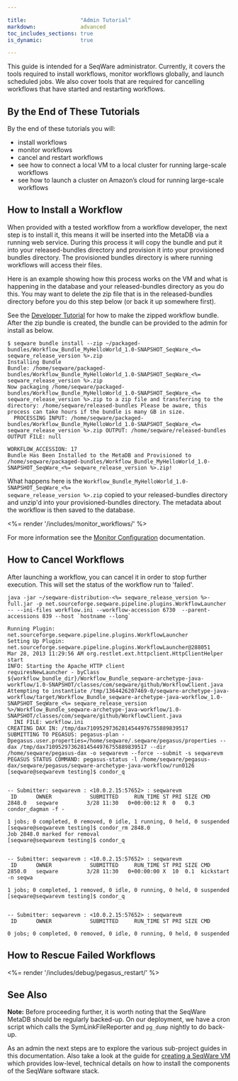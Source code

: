 ```yaml
---

title:                 "Admin Tutorial"
markdown:              advanced
toc_includes_sections: true
is_dynamic:            true

---
```


This guide is intended for a SeqWare administrator. Currently, it covers the
tools required to install workflows, monitor workflows globally, and launch
scheduled jobs. We also cover tools that are required for cancelling workflows
that have started and restarting workflows.

<!--In the near future, this guide will also include information on how to setup
SeqWare at your site or on the cloud.  It focuses on what you need to do to get
“real” work done e.g. to run workflows you create on datasets that require
multiple nodes to analyze the data in a reasonable amount of time.  There are
basically two approaches for this, connect the VirtualBox VM to a cluster at
your local site or to launch a full SeqWare cluster on EC2 using Starcluster.
Either of these approaches will leave you with a system that can process large
amounts of data. This guide assumes you are an IT admin at your site or are
working with an admin since some of the steps will require “root” privileges.
-->

## By the End of These Tutorials

By the end of these tutorials you will:

* install workflows
* monitor workflows
* cancel and restart workflows
* see how to connect a local VM to a local cluster for running large-scale workflows
* see how to launch a cluster on Amazon’s cloud for running large-scale workflows

## How to Install a Workflow

<!-- make this install from a zip for the admin guide --> 
When provided with a tested workflow from a workflow developer, the next step
is to install it, this means it will be inserted into the MetaDB via a running
web service.  During this process it will copy the bundle and put it into your
released-bundles directory and provision it into your provisioned bundles
directory. The provisioned bundles directory is where running workflows will
access their files.

Here is an example showing how this process works on the VM and what is
happening in the database and your released-bundles directory as you do this.
You may want to delete the zip file that is in the released-bundles directory
before you do this step below (or back it up somewhere first).

See the [Developer Tutorial](/docs/3-getting-started/developer-tutorial/) for
how to make the zipped workflow bundle. After the zip bundle is created, the
bundle can be provided to the admin for install as below.

	$ seqware bundle install --zip ~/packaged-bundles/Workflow_Bundle_MyHelloWorld_1.0-SNAPSHOT_SeqWare_<%= seqware_release_version %>.zip 
	Installing Bundle
	Bundle: /home/seqware/packaged-bundles/Workflow_Bundle_MyHelloWorld_1.0-SNAPSHOT_SeqWare_<%= seqware_release_version %>.zip
	Now packaging /home/seqware/packaged-bundles/Workflow_Bundle_MyHelloWorld_1.0-SNAPSHOT_SeqWare_<%= seqware_release_version %>.zip to a zip file and transferring to the directory: /home/seqware/released-bundles Please be aware, this process can take hours if the bundle is many GB in size.
	  PROCESSING INPUT: /home/seqware/packaged-bundles/Workflow_Bundle_MyHelloWorld_1.0-SNAPSHOT_SeqWare_<%= seqware_release_version %>.zip OUTPUT: /home/seqware/released-bundles OUTPUT FILE: null

	WORKFLOW_ACCESSION: 17
	Bundle Has Been Installed to the MetaDB and Provisioned to /home/seqware/packaged-bundles/Workflow_Bundle_MyHelloWorld_1.0-SNAPSHOT_SeqWare_<%= seqware_release_version %>.zip!

What happens here is the <code>Workflow_Bundle_MyHelloWorld_1.0-SNAPSHOT_SeqWare_<%= seqware_release_version %>.zip</code> copied to your released-bundles directory and unzip'd into your provisioned-bundles directory. The metadata about the workflow is then saved to the database.

<%= render '/includes/monitor_workflows/' %>

For more information see the [Monitor Configuration](/docs/6-pipeline/monitor_configuration/) documentation.

## How to Cancel Workflows

After launching a workflow, you can cancel it in order to stop further execution. This will set the status of the workflow run to 'failed'.

	java -jar ~/seqware-distribution-<%= seqware_release_version %>-full.jar -p net.sourceforge.seqware.pipeline.plugins.WorkflowLauncher -- --ini-files workflow.ini --workflow-accession 6730  --parent-accessions 839 --host `hostname --long`                      
	
	Running Plugin: net.sourceforge.seqware.pipeline.plugins.WorkflowLauncher                                            
	Setting Up Plugin: net.sourceforge.seqware.pipeline.plugins.WorkflowLauncher@288051                                  
	Mar 28, 2013 11:29:56 AM org.restlet.ext.httpclient.HttpClientHelper start                                           
	INFO: Starting the Apache HTTP client                                                                                
	requiresNewLauncher - byClass ${workflow_bundle_dir}/Workflow_Bundle_seqware-archetype-java-workflow/1.0-SNAPSHOT/classes/com/seqware/github/WorkflowClient.java                                                                                              
	Attempting to instantiate /tmp/1364426207469-0/seqware-archetype-java-workflow/target/Workflow_Bundle_seqware-archetype-java-workflow_1.0-SNAPSHOT_SeqWare_<%= seqware_release_version %>/Workflow_Bundle_seqware-archetype-java-workflow/1.0-SNAPSHOT/classes/com/seqware/github/WorkflowClient.java                                                                                                              
	  INI FILE: workflow.ini                                                                                                       
	CREATING DAX IN: /tmp/dax71095297362814544976755889839517                                                                      
	SUBMITTING TO PEGASUS: pegasus-plan -Dpegasus.user.properties=/home/seqware/.seqware/pegasus/properties --dax /tmp/dax71095297362814544976755889839517 --dir /home/seqware/pegasus-dax -o seqwarevm --force --submit -s seqwarevm                     
	PEGASUS STATUS COMMAND: pegasus-status -l /home/seqware/pegasus-dax/seqware/pegasus/seqware-archetype-java-workflow/run0126                                                                                                                           
	[seqware@seqwarevm testing]$ condor_q                                                                                          


	-- Submitter: seqwarevm : <10.0.2.15:57652> : seqwarevm
	 ID      OWNER            SUBMITTED     RUN_TIME ST PRI SIZE CMD               
	2848.0   seqware         3/28 11:30   0+00:00:12 R  0   0.3  condor_dagman -f -

	1 jobs; 0 completed, 0 removed, 0 idle, 1 running, 0 held, 0 suspended
	[seqware@seqwarevm testing]$ condor_rm 2848.0
	Job 2848.0 marked for removal
	[seqware@seqwarevm testing]$ condor_q


	-- Submitter: seqwarevm : <10.0.2.15:57652> : seqwarevm
	 ID      OWNER            SUBMITTED     RUN_TIME ST PRI SIZE CMD
	2850.0   seqware         3/28 11:30   0+00:00:00 X  10  0.1  kickstart -n seqwa

	1 jobs; 0 completed, 1 removed, 0 idle, 0 running, 0 held, 0 suspended
	[seqware@seqwarevm testing]$ condor_q


	-- Submitter: seqwarevm : <10.0.2.15:57652> : seqwarevm
	 ID      OWNER            SUBMITTED     RUN_TIME ST PRI SIZE CMD

	0 jobs; 0 completed, 0 removed, 0 idle, 0 running, 0 held, 0 suspended


## How to Rescue Failed Workflows

<%= render '/includes/debug/pegasus_restart/' %>

## See Also

<p class="warning"><strong>Note:</strong>
Before proceeding further, it is worth noting that the SeqWare MetaDB should be regularly backed-up. 
On our deployment, we have a cron script which calls the SymLinkFileReporter and <code>pg_dump</code> nightly to do back-up. 
</p>


As an admin the next steps are to explore the various sub-project guides in
this documentation.  Also take a look at the guide for [creating a SeqWare
VM](/docs/2a-installation-from-scratch/) which provides low-level, technical
details on how to install the components of the SeqWare software stack. 


<!--
## Coming Soon

We are also preparing guides which will walk administrators through

* Hooking up to an SGE cluster (Pegasus)
* Hooking up to an Oozie cluster
* Hooking up to an LSF cluster
-->

